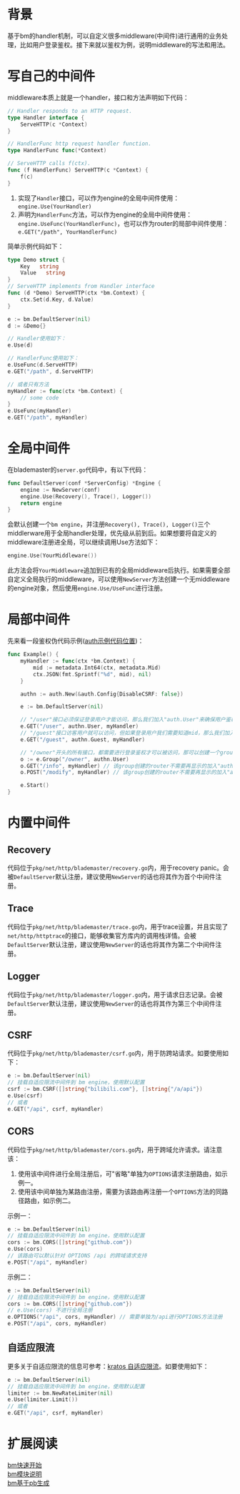 # 背景

基于bm的handler机制，可以自定义很多middleware(中间件)进行通用的业务处理，比如用户登录鉴权。接下来就以鉴权为例，说明middleware的写法和用法。

# 写自己的中间件

middleware本质上就是一个handler，接口和方法声明如下代码：

```go
// Handler responds to an HTTP request.
type Handler interface {
	ServeHTTP(c *Context)
}

// HandlerFunc http request handler function.
type HandlerFunc func(*Context)

// ServeHTTP calls f(ctx).
func (f HandlerFunc) ServeHTTP(c *Context) {
	f(c)
}
```

1. 实现了`Handler`接口，可以作为engine的全局中间件使用：`engine.Use(YourHandler)`
2. 声明为`HandlerFunc`方法，可以作为engine的全局中间件使用：`engine.UseFunc(YourHandlerFunc)`，也可以作为router的局部中间件使用：`e.GET("/path", YourHandlerFunc)`

简单示例代码如下：

```go
type Demo struct {
	Key   string
	Value   string
}
// ServeHTTP implements from Handler interface
func (d *Demo) ServeHTTP(ctx *bm.Context) {
	ctx.Set(d.Key, d.Value)
}

e := bm.DefaultServer(nil)
d := &Demo{}

// Handler使用如下：
e.Use(d)

// HandlerFunc使用如下：
e.UseFunc(d.ServeHTTP)
e.GET("/path", d.ServeHTTP)

// 或者只有方法
myHandler := func(ctx *bm.Context) {
    // some code
}
e.UseFunc(myHandler)
e.GET("/path", myHandler)
```

# 全局中间件

在blademaster的`server.go`代码中，有以下代码：

```go
func DefaultServer(conf *ServerConfig) *Engine {
	engine := NewServer(conf)
	engine.Use(Recovery(), Trace(), Logger())
	return engine
}
```

会默认创建一个`bm engine`，并注册`Recovery(), Trace(), Logger()`三个middlerware用于全局handler处理，优先级从前到后。如果想要将自定义的middleware注册进全局，可以继续调用Use方法如下：

```go
engine.Use(YourMiddleware())
```

此方法会将`YourMiddleware`追加到已有的全局middleware后执行。如果需要全部自定义全局执行的middleware，可以使用`NewServer`方法创建一个无middleware的engine对象，然后使用`engine.Use/UseFunc`进行注册。

# 局部中间件

先来看一段鉴权伪代码示例([auth示例代码位置](https://github.com/go-kratos/kratos/tree/master/example/blademaster/middleware/auth))：

```go
func Example() {
	myHandler := func(ctx *bm.Context) {
		mid := metadata.Int64(ctx, metadata.Mid)
		ctx.JSON(fmt.Sprintf("%d", mid), nil)
	}

	authn := auth.New(&auth.Config{DisableCSRF: false})

	e := bm.DefaultServer(nil)

	// "/user"接口必须保证登录用户才能访问，那么我们加入"auth.User"来确保用户鉴权通过，才能进入myHandler进行业务逻辑处理
	e.GET("/user", authn.User, myHandler)
	// "/guest"接口访客用户就可以访问，但如果登录用户我们需要知道mid，那么我们加入"auth.Guest"来尝试鉴权获取mid，但肯定会继续执行myHandler进行业务逻辑处理
	e.GET("/guest", authn.Guest, myHandler)

    // "/owner"开头的所有接口，都需要进行登录鉴权才可以被访问，那可以创建一个group并加入"authn.User"
	o := e.Group("/owner", authn.User)
	o.GET("/info", myHandler) // 该group创建的router不需要再显示的加入"authn.User"
	o.POST("/modify", myHandler) // 该group创建的router不需要再显示的加入"authn.User"

	e.Start()
}
```

# 内置中间件

## Recovery

代码位于`pkg/net/http/blademaster/recovery.go`内，用于recovery panic。会被`DefaultServer`默认注册，建议使用`NewServer`的话也将其作为首个中间件注册。

## Trace

代码位于`pkg/net/http/blademaster/trace.go`内，用于trace设置，并且实现了`net/http/httptrace`的接口，能够收集官方库内的调用栈详情。会被`DefaultServer`默认注册，建议使用`NewServer`的话也将其作为第二个中间件注册。

## Logger

代码位于`pkg/net/http/blademaster/logger.go`内，用于请求日志记录。会被`DefaultServer`默认注册，建议使用`NewServer`的话也将其作为第三个中间件注册。

## CSRF

代码位于`pkg/net/http/blademaster/csrf.go`内，用于防跨站请求。如要使用如下：

```go
e := bm.DefaultServer(nil)
// 挂载自适应限流中间件到 bm engine，使用默认配置
csrf := bm.CSRF([]string{"bilibili.com"}, []string{"/a/api"})
e.Use(csrf)
// 或者
e.GET("/api", csrf, myHandler)
```

## CORS

代码位于`pkg/net/http/blademaster/cors.go`内，用于跨域允许请求。请注意该：
1. 使用该中间件进行全局注册后，可"省略"单独为`OPTIONS`请求注册路由，如示例一。
2. 使用该中间单独为某路由注册，需要为该路由再注册一个`OPTIONS`方法的同路径路由，如示例二。

示例一：
```go
e := bm.DefaultServer(nil)
// 挂载自适应限流中间件到 bm engine，使用默认配置
cors := bm.CORS([]string{"github.com"})
e.Use(cors)
// 该路由可以默认针对 OPTIONS /api 的跨域请求支持
e.POST("/api", myHandler)
```

示例二：
```go
e := bm.DefaultServer(nil)
// 挂载自适应限流中间件到 bm engine，使用默认配置
cors := bm.CORS([]string{"github.com"})
// e.Use(cors) 不进行全局注册
e.OPTIONS("/api", cors, myHandler) // 需要单独为/api进行OPTIONS方法注册
e.POST("/api", cors, myHandler)
```

## 自适应限流

更多关于自适应限流的信息可参考：[kratos 自适应限流](ratelimit.md)。如要使用如下：

```go
e := bm.DefaultServer(nil)
// 挂载自适应限流中间件到 bm engine，使用默认配置
limiter := bm.NewRateLimiter(nil)
e.Use(limiter.Limit())
// 或者
e.GET("/api", csrf, myHandler)
```

# 扩展阅读

[bm快速开始](blademaster-quickstart.md)   
[bm模块说明](blademaster-mod.md)  
[bm基于pb生成](blademaster-pb.md)  

